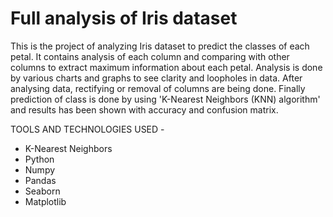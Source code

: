 # Full analysis of Iris dataset
This is the project of analyzing Iris dataset to predict the classes of each petal. It contains analysis of each column and comparing with other columns to extract maximum information about each petal. Analysis is done by various charts and graphs to see clarity and loopholes in data. After analysing data, rectifying or removal of columns are being done. Finally prediction of class is done by using 'K-Nearest Neighbors (KNN) algorithm' and results has been shown with accuracy and confusion matrix.

TOOLS AND TECHNOLOGIES USED -
- K-Nearest Neighbors
- Python
- Numpy
- Pandas
- Seaborn
- Matplotlib
